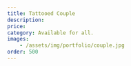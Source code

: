 ```yaml
---
title: Tattooed Couple
description:
price: 
category: Available for all.
images: 
    - /assets/img/portfolio/couple.jpg
order: 500
---
```

